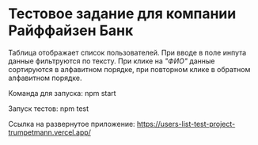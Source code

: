 # Тестовое задание для компании Райффайзен Банк

Таблица отображает список пользователей. При вводе в поле инпута данные фильтруются по тексту.
При клике на *"ФИО"* данные сортируются в алфавитном порядке, при повторном клике в обратном алфавитном порядке.

Команда для запуска: npm start 

Запуск тестов: npm test

Ссылка на развернутое приложение: https://users-list-test-project-trumpetmann.vercel.app/
